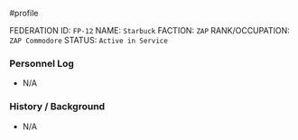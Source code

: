 #profile 

FEDERATION ID: `FP-12`
NAME: `Starbuck`
FACTION: `ZAP`
RANK/OCCUPATION: `ZAP Commodore`
STATUS: `Active in Service`

### Personnel Log
- N/A

### History / Background
- N/A
